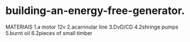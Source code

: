 # building-an-energy-free-generator.
MATERIAlS
1.a motor 12v
2.acarnnular line
3.DvD/CD
4.2shringe pumps
5.burnt oil
6.2pieces of small timber
